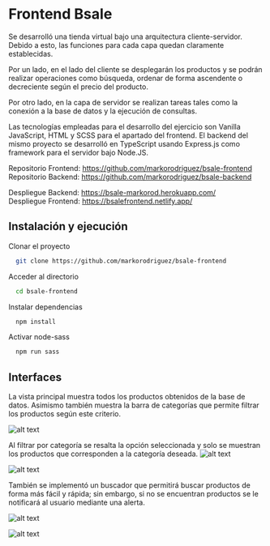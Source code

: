 
# Frontend Bsale

Se desarrolló una tienda virtual bajo una arquitectura cliente-servidor. Debido a esto, las funciones para cada capa quedan claramente establecidas.

Por un lado, en el lado del cliente se desplegarán los productos y se podrán realizar operaciones como búsqueda, ordenar de forma ascendente o decreciente según el precio del producto.

Por otro lado, en la capa de servidor se realizan tareas tales como la conexión a la base de datos y la ejecución de consultas.

Las tecnologías empleadas para el desarrollo del ejercicio son Vanilla JavaScript, HTML y SCSS para el apartado del frontend. El backend del mismo proyecto se desarrolló en TypeScript usando Express.js como framework para el servidor bajo Node.JS.

Repositorio Frontend: https://github.com/markorodriguez/bsale-frontend  
Repositorio Backend: https://github.com/markorodriguez/bsale-backend

Despliegue Backend: https://bsale-markorod.herokuapp.com/  
Despliegue Frontend: https://bsalefrontend.netlify.app/  


## Instalación y ejecución

Clonar el proyecto

```bash
  git clone https://github.com/markorodriguez/bsale-frontend
```

Acceder al directorio

```bash
  cd bsale-frontend
```

Instalar dependencias

```bash
  npm install
```

Activar node-sass

```bash
  npm run sass
```


## Interfaces

La vista principal muestra todos los productos obtenidos de la base de datos. Asimismo también muestra la barra de categorías que permite filtrar los productos según este criterio.

![alt text](https://i.postimg.cc/yxSNYD5c/Screenshot-2022-08-09-at-11-41-02-Desaf-o-Bsale.png)

Al filtrar por categoría se resalta la opción seleccionada y solo se muestran los productos que corresponden a la categoría deseada.
![alt text](https://i.postimg.cc/tJY78Spq/Screenshot-2022-08-09-at-11-45-22-Desaf-o-Bsale.png)

![alt text](https://i.postimg.cc/VNq7b4yk/Screenshot-2022-08-09-at-14-31-35-Desaf-o-Bsale.png)

También se implementó un buscador que permitirá buscar productos de forma más fácil y rápida; sin embargo, si no se encuentran productos se le notificará al usuario mediante una alerta.

![alt text](https://i.postimg.cc/x1KGsC6s/Screenshot-2022-08-09-at-14-33-47-Desaf-o-Bsale.png)

![alt text](https://i.postimg.cc/MG63k4rJ/Captura-de-pantalla-2022-08-09-143624.png)
